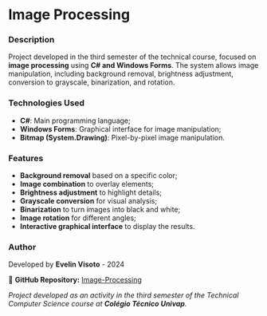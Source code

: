 # Image Processing

### Description

Project developed in the third semester of the technical course, focused on **image processing** using **C# and Windows Forms**. The system allows image manipulation, including background removal, brightness adjustment, conversion to grayscale, binarization, and rotation.

### Technologies Used

- **C#**: Main programming language;
- **Windows Forms**: Graphical interface for image manipulation;
- **Bitmap (System.Drawing)**: Pixel-by-pixel image manipulation.

### Features

- **Background removal** based on a specific color;
- **Image combination** to overlay elements;
- **Brightness adjustment** to highlight details;
- **Grayscale conversion** for visual analysis;
- **Binarization** to turn images into black and white;
- **Image rotation** for different angles;
- **Interactive graphical interface** to display the results.

### Author

Developed by **Evelin Visoto** - 2024

📌 **GitHub Repository:** [Image-Processing](https://github.com/EvelinVisoto/Image-Processing/tree/main)

_Project developed as an activity in the third semester of the Technical Computer Science course at **Colégio Técnico Univap**._
